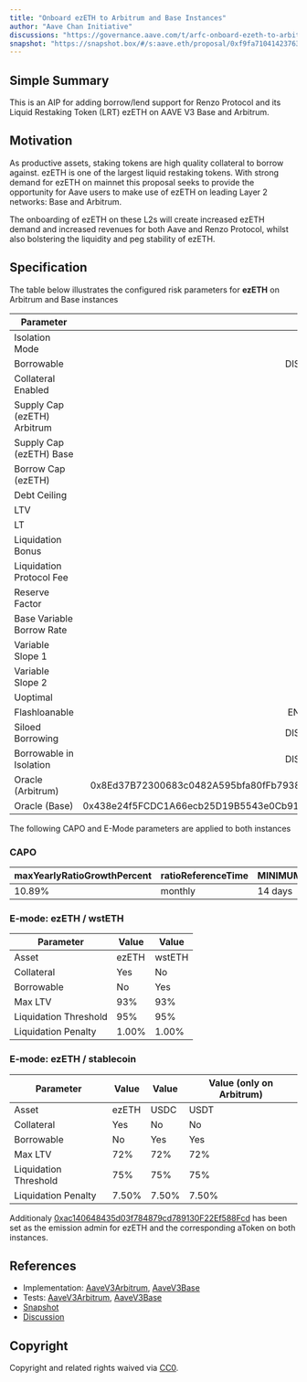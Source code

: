 ```yaml
---
title: "Onboard ezETH to Arbitrum and Base Instances"
author: "Aave Chan Initiative"
discussions: "https://governance.aave.com/t/arfc-onboard-ezeth-to-arbitrum-and-base-instances/19622"
snapshot: "https://snapshot.box/#/s:aave.eth/proposal/0xf9fa710414237636cba11187111773fac04f74eb1a562d2b50fca86cb72a778e"
---
```


## Simple Summary

This is an AIP for adding borrow/lend support for Renzo Protocol and its Liquid Restaking Token (LRT) ezETH on AAVE V3 Base and Arbitrum.

## Motivation

As productive assets, staking tokens are high quality collateral to borrow against. ezETH is one of the largest liquid restaking tokens. With strong demand for ezETH on mainnet this proposal seeks to provide the opportunity for Aave users to make use of ezETH on leading Layer 2 networks: Base and Arbitrum.

The onboarding of ezETH on these L2s will create increased ezETH demand and increased revenues for both Aave and Renzo Protocol, whilst also bolstering the liquidity and peg stability of ezETH.

## Specification

The table below illustrates the configured risk parameters for **ezETH** on Arbitrum and Base instances

| Parameter                   |                                      Value |
| --------------------------- | -----------------------------------------: |
| Isolation Mode              |                                      false |
| Borrowable                  |                                    DISABLED |
| Collateral Enabled          |                                       true |
| Supply Cap (ezETH) Arbitrum |                                      1,750 |
| Supply Cap (ezETH) Base     |                                      1,200 |
| Borrow Cap (ezETH)          |                                          0 |
| Debt Ceiling                |                                      USD 0 |
| LTV                         |                                     0.05 % |
| LT                          |                                     0.10 % |
| Liquidation Bonus           |                                      7.5 % |
| Liquidation Protocol Fee    |                                       10 % |
| Reserve Factor              |                                       15 % |
| Base Variable Borrow Rate   |                                        0 % |
| Variable Slope 1            |                                        7 % |
| Variable Slope 2            |                                      300 % |
| Uoptimal                    |                                       45 % |
| Flashloanable               |                                    ENABLED |
| Siloed Borrowing            |                                   DISABLED |
| Borrowable in Isolation     |                                   DISABLED |
| Oracle (Arbitrum)           | 0x8Ed37B72300683c0482A595bfa80fFb793874b15 |
| Oracle (Base)               | 0x438e24f5FCDC1A66ecb25D19B5543e0Cb91A44D4 |

The following CAPO and E-Mode parameters are applied to both instances

### CAPO

| **maxYearlyRatioGrowthPercent** | **ratioReferenceTime** | **MINIMUM_SNAPSHOT_DELAY** |
| ------------------------------- | ---------------------- | -------------------------- |
| 10.89%                          | monthly                | 14 days                    |

### E-mode: ezETH / wstETH

| Parameter             | Value | Value  |
| --------------------- | ----- | ------ |
| Asset                 | ezETH | wstETH |
| Collateral            | Yes   | No     |
| Borrowable            | No    | Yes    |
| Max LTV               | 93%   | 93%    |
| Liquidation Threshold | 95%   | 95%    |
| Liquidation Penalty   | 1.00% | 1.00%  |

### E-mode: ezETH / stablecoin

| Parameter             | Value | Value | Value (only on Arbitrum) |
| --------------------- | ----- | ----- | ------------------------ |
| Asset                 | ezETH | USDC  | USDT                     |
| Collateral            | Yes   | No    | No                       |
| Borrowable            | No    | Yes   | Yes                      |
| Max LTV               | 72%   | 72%   | 72%                      |
| Liquidation Threshold | 75%   | 75%   | 75%                      |
| Liquidation Penalty   | 7.50% | 7.50% | 7.50%                    |

Additionaly [0xac140648435d03f784879cd789130F22Ef588Fcd](https://debank.com/profile/0xac140648435d03f784879cd789130F22Ef588Fcd) has been set as the emission admin for ezETH and the corresponding aToken on both instances.

## References

- Implementation: [AaveV3Arbitrum](https://github.com/bgd-labs/aave-proposals-v3/blob/main/src/20241221_Multi_OnboardEzETHToArbitrumAndBaseInstances/AaveV3Arbitrum_OnboardEzETHToArbitrumAndBaseInstances_20241221.sol), [AaveV3Base](https://github.com/bgd-labs/aave-proposals-v3/blob/main/src/20241221_Multi_OnboardEzETHToArbitrumAndBaseInstances/AaveV3Base_OnboardEzETHToArbitrumAndBaseInstances_20241221.sol)
- Tests: [AaveV3Arbitrum](https://github.com/bgd-labs/aave-proposals-v3/blob/main/src/20241221_Multi_OnboardEzETHToArbitrumAndBaseInstances/AaveV3Arbitrum_OnboardEzETHToArbitrumAndBaseInstances_20241221.t.sol), [AaveV3Base](https://github.com/bgd-labs/aave-proposals-v3/blob/main/src/20241221_Multi_OnboardEzETHToArbitrumAndBaseInstances/AaveV3Base_OnboardEzETHToArbitrumAndBaseInstances_20241221.t.sol)
- [Snapshot](https://snapshot.box/#/s:aave.eth/proposal/0xf9fa710414237636cba11187111773fac04f74eb1a562d2b50fca86cb72a778e)
- [Discussion](https://governance.aave.com/t/arfc-onboard-ezeth-to-arbitrum-and-base-instances/19622)

## Copyright

Copyright and related rights waived via [CC0](https://creativecommons.org/publicdomain/zero/1.0/).
